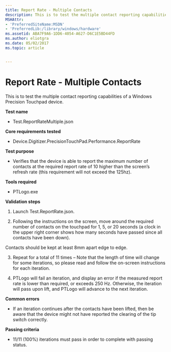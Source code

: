 ```yaml
---
title: Report Rate - Multiple Contacts
description: This is to test the multiple contact reporting capabilities of a Windows Precision Touchpad device.
MSHAttr:
- 'PreferredSiteName:MSDN'
- 'PreferredLib:/library/windows/hardware'
ms.assetid: ABA7F9A6-1DD6-4054-A627-D6C1E5BD44FD
ms.author: eliotgra
ms.date: 05/02/2017
ms.topic: article


---
```


# Report Rate - Multiple Contacts


This is to test the multiple contact reporting capabilities of a Windows Precision Touchpad device.

**Test name**

-   Test.ReportRateMultiple.json

**Core requirements tested**

-   Device.Digitizer.PrecisionTouchPad.Performance.ReportRate

**Test purpose**

-   Verifies that the device is able to report the maximum number of contacts at the required report rate of 10 higher than the screen’s refresh rate (this requirement will not exceed the 125hz).

**Tools required**

-   PTLogo.exe

**Validation steps**

1. Launch Test.ReportRate.json.

2. Following the instructions on the screen, move around the required number of contacts on the touchpad for 1, 5, or 20 seconds (a clock in the upper right corner shows how many seconds have passed since all contacts have been down).

Contacts should be kept at least 8mm apart edge to edge.

3. Repeat for a total of 11 times – Note that the length of time will change for some iterations, so please read and follow the on-screen instructions for each iteration.

4. PTLogo will fail an iteration, and display an error if the measured report rate is lower than required, or exceeds 250 Hz. Otherwise, the iteration will pass upon lift, and PTLogo will advance to the next iteration.

**Common errors**

-   If an iteration continues after the contacts have been lifted, then be aware that the device might not have reported the clearing of the tip switch correctly.

**Passing criteria**

-   11/11 (100%) iterations must pass in order to complete with passing status.

 

 






